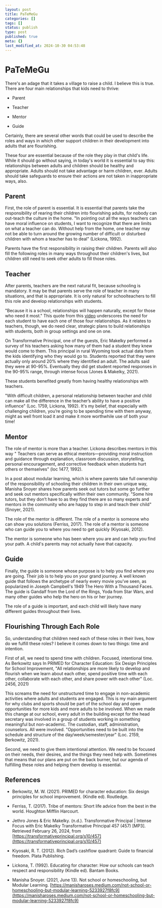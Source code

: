 ```yaml
---
layout: post
title: PaTeMeGu
categories: []
tags: []
status: publish
type: post
published: true
meta: {}
last_modified_at: 2024-10-30 04:53:48
---
```


# PaTeMeGu


There's an adage that it takes a village to raise a child. I believe this is true. There are four main relationships that kids need to thrive:

* Parent


* Teacher


* Mentor


* Guide

Certainly, there are several other words that could be used to describe the roles and ways in which other support children in their development into adults that are flourishing.

These four are essential because of the role they play in that child's life. While it 
should go without saying, in today's world it is essential to say this: relationships between adults and children should be healthy and appropriate. Adults should not take advantage or harm children, ever. Adults should take safeguards to ensure their actions are not taken in inappropriate ways, also.

## Parent


First, the role of parent is essential. It is essential that parents take the responsibility of rearing their children into flourishing adults, for nobody can out-teach the culture in the home. "In pointing out all the ways teachers can have moral influence on students, I want to recognize that there are limits on what a teacher can do. Without help from the home, one teacher may not be able to turn around the growing number of difficult or disturbed children with whom a teacher has to deal" (Lickona, 1992).

Parents have the first responsibility in raising their children. Parents will also fill the following roles in many ways throughout their children's lives, but children still need to seek other adults to fill those roles.

## Teacher


After parents, teachers are the next natural fit, because schooling is mandatory. It may be that parents serve the role of teacher in many situations, and that is appropriate. It is only natural for schoolteachers to fill this role and develop relationships with students.

"Because it is a school, relationships will happen naturally, except for those who need it most." This quote from this 
[video](https://youtu.be/LXJBLXRvUro) underscores the need for each student to have each one of those four relationships. As it relates to teachers, though, we do need clear, strategic plans to build relationships with students, both in group settings and one on one.

On Transformative Principal, one of the guests, Eric Makelky performed a survey of his teachers asking how many of them had a student they knew would come to them. This principal in rural Wyoming took actual data from the kids identifying who they would go to. Students reported that they were actually only around 20% where they identified an adult. The adults said they were at 90-95%. Eventually they did get student reported responses in the 90-95% range, through intense focus (Jones & Makelky, 2021).

These students benefited greatly from having healthy relationships with teachers.

"With difficult children, a personal relationship between teacher and child can make all the difference in the teacher’s ability to have a positive influence" (Loc. 1759, Lickona, 1992). It's my belief, that especially with challenging children, you’re going to be spending time with them anyway, might as well front load it and make it more worthwhile use of both your time!

## Mentor


The role of mentor is more than a teacher. Lickona describes mentors in this way " Teachers can serve as ethical mentors—providing moral instruction and guidance through explanation, classroom discussion, storytelling, personal encouragement, and corrective feedback when students hurt others or themselves" (loc 1477, 1992).

In a post about modular learning, which is where parents take full ownership of the responsibility of schooling their children in their own unique way, Manisha Snoyer shares how parents seek out tutors but some go further and seek out mentors specifically within their own community. "Some hire tutors, but they don’t have to as they find there are so many experts and mentors in the community who are happy to step in and teach their child" (Snoyer, 2021).

The role of the mentor is different. The role of a mentor is someone who can show you solutions (Ferriss, 2017). The role of a mentor is someone who can guide you to where you need to get quickly (Kiyosaki, 2012).

The mentor is someone who has been where you are and can help you find your path. A child's parents may not actually have that capacity.

## Guide


Finally, the guide is someone whose purpose is to help you find where you are going. Their job is to help you on your grand journey. A well known guide that follows the archetype of nearly every movie you've seen, as popularized in Joseph Campbell's 1949 The Hero With a Thousand Faces. The guide is Gandalf from the Lord of the Rings, Yoda from Star Wars, and many other guides who help the hero on his or her journey.

The role of a guide is important, and each child will likely have many different guides throughout their lives.

## Flourishing Through Each Role


So, understanding that children need each of these roles in their lives, how do we fulfill these roles? I believe it comes down to two things: time and intention.

First of all, we need to spend time with children. Focused, intentional time. As Berkowitz says In PRIMED for Character Education: Six Design Principles for School Improvement, "All relationships are more likely to develop and flourish when we learn about each other, spend positive time with each other, collaborate with each other, and share power with each other" (Loc. 2456, 2021)

This screams the need for unstructured time to engage in non-academic activities where adults and students are engaged. This is my main argument for why clubs and sports should be part of the school day and open opportunities for more kids and more adults to be involved. When we made this change at our school, every adult in the building except for the head secretary was involved in a group of students working in something meaningful but non-academic. The custodian, staff, administration, counselors. All were involved. "Opportunities need to be built into the schedule and structure of the day/week/semester/year" (Loc. 2159, Berkowitz, 2021).

Second, we need to give them intentional attention. We need to be focused on their needs, their desires, and the things they need help with. Sometimes that means that our plans are put on the back burner, but our agenda of fulfilling these roles and helping them develop is essential.

## References


* Berkowitz, M. W. (2021). 
PRIMED for character education: Six design principles for school improvement. (Kindle ed). Routledge.


* Ferriss, T. (2017). 
Tribe of mentors: Short life advice from the best in the world. Houghton Mifflin Harcourt.


* Jethro Jones & Eric Makelky. (n.d.). 
Transformative Principal | Intense Focus with Eric Makelky Transformative Principal 457 (457) [MP3]. Retrieved February 26, 2024, from 
[https://transformativeprincipal.org/s10/457](https://transformativeprincipal.org/s10/457)


* Kiyosaki, R. T. (2012). 
Rich Dad’s cashflow quadrant: Guide to financial freedom. Plata Publishing.


* Lickona, T. (1992). 
Educating for character: How our schools can teach respect and responsibility (Kindle ed). Bantam Books.


* Manisha Snoyer. (2021, June 13). 
Not school or homeschooling, but Modular Learning. 
[https://manisharoses.medium.com/not-school-or-homeschooling-but-modular-learning-5233927f8fc9](https://manisharoses.medium.com/not-school-or-homeschooling-but-modular-learning-5233927f8fc9)
